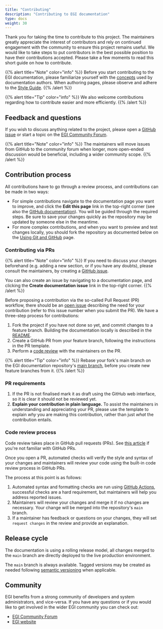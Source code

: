 ```yaml
---
title: "Contributing"
description: "Contributing to EGI documentation"
type: docs
weight: 30
---
```


Thank you for taking the time to contribute to this project. The maintainers
greatly appreciate the interest of contributors and rely on continued engagement
with the community to ensure this project remains useful. We would like to
take steps to put contributors in the best possible position to have their
contributions accepted. Please take a few moments to read this short guide on
how to contribute.

{{% alert title="Note" color="info" %}} Before you start contributing to the
EGI documentation, please familiarize yourself with the [concepts](../concepts)
used by documentation authors. When authoring pages, please observe and adhere
to the [Style Guide](style).
{{% /alert %}}

{{% alert title="Tip" color="info" %}} We also welcome contributions
regarding how to contribute easier and more efficiently.
{{% /alert %}}

## Feedback and questions

If you wish to discuss anything related to the project, please open a
[GitHub issue](https://github.com/EGI-Federation/documentation/issues/new) or
start a topic on the [EGI Community Forum](https://community.egi.eu).

{{% alert title="Note" color="info" %}} The maintainers will move issues from
GitHub to the community forum when longer, more open-ended discussion would be
beneficial, including a wider community scope.
{{% /alert %}}

## Contribution process

All contributions have to go through a review process, and contributions can be
made in two ways:

<!-- markdownlint-disable no-inline-html -->
- For simple contributions navigate to the documentation page you want to
  improve, and click the **<i class='fa fa-edit'></i> Edit this page** link in
  the top-right corner
  (see also the [GitHub documentation](https://help.github.com/en/github/managing-files-in-a-repository/editing-files-in-another-users-repository)).
  You will be guided through the required steps. Be sure to save your
  changes quickly as the repository may be updated by someone else in the
  meantime.
- For more complex contributions, and when you want to preview and test changes
  locally, you should fork the repository as documented below on the
  [Using Git and GitHub](git) page.
<!-- markdownlint-enable no-inline-html -->

### Contributing via PRs

{{% alert title="Note" color="info" %}} If you need to discuss your changes
beforehand (e.g. adding a new section, or if you have any doubts), please
consult the maintainers, by creating a
[GitHub issue](https://github.com/EGI-Federation/documentation/issues/new).

<!-- markdownlint-disable no-inline-html -->
You can also create an issue by navigating to a documentation page, and
clicking the **<i class='fab fa-github'></i> Create documentation issue** link
in the top-right corner.
{{% /alert %}}
<!-- markdownlint-enable no-inline-html -->

Before proposing a contribution via the so-called Pull Request (PR) workflow,
there should be an [open issue](https://github.com/EGI-Federation/documentation/issues)
describing the need for your contribution (refer to this issue number when you
submit the PR). We have a three-step process for contributions:

1. Fork the project if you have not done so yet, and commit changes to a
   feature branch. Building the documentation locally is described in the
   [README](https://github.com/EGI-Federation/documentation/blob/main/README.md).
1. Create a GitHub PR from your feature branch, following the instructions
   in the PR template.
1. Perform a [code review](#code-review-process) with the maintainers on the PR.

{{% alert title="Tip" color="info" %}} Rebase your fork's main branch on the
EGI documentation repository's
[main branch](https://github.com/EGI-Federation/documentation/tree/main),
before you create new feature branches from it.
{{% /alert %}}

### PR requirements

1. If the PR is not finalised mark it as draft using the GitHub web interface,
   so it is clear it should not be reviewed yet.
1. **Explain your contribution in plain language.** To assist the maintainers in
   understanding and appreciating your PR, please use the template to
   explain _why_ you are making this contribution, rather than just _what_ the
   contribution entails.

### Code review process

Code review takes place in GitHub pull requests (PRs). See
[this article](https://help.github.com/articles/about-pull-requests/) if you're
not familiar with GitHub PRs.

Once you open a PR, automated checks will verify the style and syntax
of your changes and maintainers will review your code using the built-in code
review process in GitHub PRs.

The process at this point is as follows:

1. Automated syntax and formatting checks are run using
   [GitHub Actions](https://github.com/features/actions), successful checks are
   a hard requirement, but maintainers will help you address reported
   issues.
1. Maintainers will review your changes and merge it if no changes are
   necessary.
   Your change will be merged into the repository's `main` branch.
1. If a maintainer has feedback or questions on your changes, they will set
   `request changes` in the review and provide an explanation.

## Release cycle

The documentation is using a rolling release model, all changes merged to the
`main` branch are directly deployed to the live production environment.

The `main` branch is always available. Tagged versions may be created as needed
following [semantic versioning](https://semver.org/) when applicable.

## Community

EGI benefits from a strong community of developers and system administrators,
and vice-versa. If you have any questions or if you would like to get involved
in the wider EGI community you can check out:

- [EGI Community Forum](https://community.egi.eu/)
- [EGI website](https://www.egi.eu)
